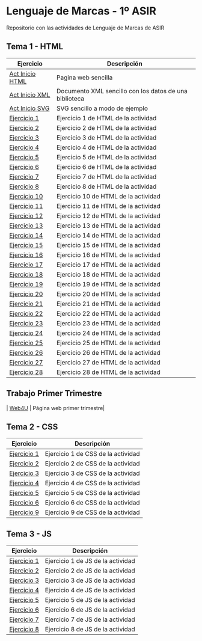# Lenguaje de Marcas - 1º ASIR
Repositorio con las actividades de Lenguaje de Marcas de ASIR


## Tema 1 - HTML

| Ejercicio        | Descripción                |
| -------------    | -------------              |
| [Act Inicio HTML](/Tema1/ActHTML1.html)      | Pagina web sencilla        |
| [Act Inicio XML](/Tema1/ActXML1.xml)        | Documento XML sencillo con los datos de una biblioteca                |
| [Act Inicio SVG](/Tema1/SVGEjemplo.html)    | SVG sencillo a modo de ejemplo  |
| [Ejercicio 1](/Tema1/Ejercicio1HTML.html) | Ejercicio 1 de HTML de la actividad |
| [Ejercicio 2](/Tema1/Ejercicio2HTML.html) | Ejercicio 2 de HTML de la actividad |
| [Ejercicio 3](/Tema1/Ejercicio3HTML.html) | Ejercicio 3 de HTML de la actividad |
| [Ejercicio 4](/Tema1/Ejercicio4HTML.html) | Ejercicio 4 de HTML de la actividad |
| [Ejercicio 5](/Tema1/Ejercicio5HTML.html) | Ejercicio 5 de HTML de la actividad |
| [Ejercicio 6](/Tema1/Ejercicio6HTML.html) | Ejercicio 6 de HTML de la actividad |
| [Ejercicio 7](/Tema1/Ejercicio7HTML.html) | Ejercicio 7 de HTML de la actividad |
| [Ejercicio 8](/Tema1/Ejercicio8) | Ejercicio 8 de HTML de la actividad |
| [Ejercicio 10](/Tema1/Ejercicio10HTML.html) | Ejercicio 10 de HTML de la actividad |
| [Ejercicio 11](/Tema1/Ejercicio11HTML.html) | Ejercicio 11 de HTML de la actividad |
| [Ejercicio 12](/Tema1/Ejercicio12HTML.html) | Ejercicio 12 de HTML de la actividad |
| [Ejercicio 13](/Tema1/Ejercicio13HTML.html) | Ejercicio 13 de HTML de la actividad |
| [Ejercicio 14](/Tema1/Ejercicio14HTML.html) | Ejercicio 14 de HTML de la actividad |
| [Ejercicio 15](/Tema1/Ejercicio15HTML.html) | Ejercicio 15 de HTML de la actividad |
| [Ejercicio 16](/Tema1/Ejercicio16HTML.html) | Ejercicio 16 de HTML de la actividad |
| [Ejercicio 17](/Tema1/Ejercicio17) | Ejercicio 17 de HTML de la actividad |
| [Ejercicio 18](/Tema1/Ejercicio18) | Ejercicio 18 de HTML de la actividad |
| [Ejercicio 19](/Tema1/Ejercicio19HTML.html) | Ejercicio 19 de HTML de la actividad |
| [Ejercicio 20](/Tema1/Ejercicio20HTML.html) | Ejercicio 20 de HTML de la actividad |
| [Ejercicio 21](/Tema1/Ejercicio21HTML) | Ejercicio 21 de HTML de la actividad |
| [Ejercicio 22](/Tema1/Ejercicio22HTML) | Ejercicio 22 de HTML de la actividad |
| [Ejercicio 23](/Tema1/Ejercicio23HTML.html) | Ejercicio 23 de HTML de la actividad |
| [Ejercicio 24](/Tema1/Ejercicio24HTML.html) | Ejercicio 24 de HTML de la actividad |
| [Ejercicio 25](/Tema1/Ejercicio25HTML.html) | Ejercicio 25 de HTML de la actividad |
| [Ejercicio 26](/Tema1/Ejercicio26HTML) | Ejercicio 26 de HTML de la actividad |
| [Ejercicio 27](/Tema1/Ejercicio27HTML) | Ejercicio 27 de HTML de la actividad |
| [Ejercicio 28](/Tema1/Ejercicio28HTML.html) | Ejercicio 28 de HTML de la actividad |

## Trabajo Primer Trimestre 

| [Web4U](/Trabajo%20trimestral) | Página web primer trimestre|

## Tema 2 - CSS

| Ejercicio        | Descripción                |
| -------------    | -------------              |
| [Ejercicio 1](/Tema2/Ejercicio1CSS) | Ejercicio 1 de CSS de la actividad |
| [Ejercicio 2](/Tema2/Ejercicio2CSS) | Ejercicio 2 de CSS de la actividad |
| [Ejercicio 3](/Tema2/Ejercicio3CSS.html) | Ejercicio 3 de CSS de la actividad |
| [Ejercicio 4](/Tema2/Ejercicio4CSS.html) | Ejercicio 4 de CSS de la actividad |
| [Ejercicio 5](/Tema2/Ejercicio5CSS.html) | Ejercicio 5 de CSS de la actividad |
| [Ejercicio 6](/Tema2/Ejercicio6CSS.html) | Ejercicio 6 de CSS de la actividad |
| [Ejercicio 9](/Tema2/Ejercicio9CSS.HTML) | Ejercicio 9 de CSS de la actividad |

## Tema 3 - JS

| Ejercicio        | Descripción                |
| -------------    | -------------              |
| [Ejercicio 1](/Tema3/Ejercicio1.html) | Ejercicio 1 de JS de la actividad |
| [Ejercicio 2](Tema3/Ejercicio2.html) | Ejercicio 2 de JS de la actividad |
| [Ejercicio 3](Tema3/Ejercicio3) | Ejercicio 3 de JS de la actividad |
| [Ejercicio 4](Tema3/Ejercicio4) | Ejercicio 4 de JS de la actividad |
| [Ejercicio 5](Tema3/Ejercicio5) | Ejercicio 5 de JS de la actividad |
| [Ejercicio 6](Tema3/Ejercicio6) | Ejercicio 6 de JS de la actividad |
| [Ejercicio 7](Tema3/Ejercicio7) | Ejercicio 7 de JS de la actividad |
| [Ejercicio 8](Tema3/Ejercicio8) | Ejercicio 8 de JS de la actividad |
